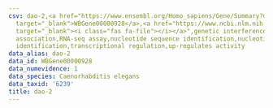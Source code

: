 ```yaml
---
csv: dao-2,<a href="https://www.ensembl.org/Homo_sapiens/Gene/Summary?db=core;g=WBGene00000928"
  target="_blank">WBGene00000928</a>,<a href="https://www.ncbi.nlm.nih.gov/pubmed/27496166"
  target="_blank"><i class="fas fa-file"></i></a>",genetic interference,functional
  association,RNA-seq assay,nucleotide sequence identification,nucleotide sequence
  identification,transcriptional regulation,up-regulates activity
data_alias: dao-2
data_id: WBGene00000928
data_numevidence: 1
data_species: Caenorhabditis elegans
data_taxid: '6239'
title: dao-2
---
```

